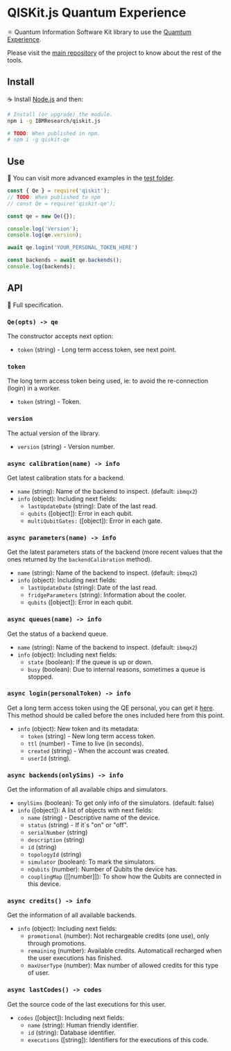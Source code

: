 # QISKit.js Quantum Experience

:atom_symbol: Quantum Information Software Kit library to use the [Quamtum Experience](https://quantumexperience.ng.bluemix.net).

Please visit the [main repository](https://github.ibm.com/IBMResearch/qiskit.js) of the project to know about the rest of the tools.

## Install

:coffee: Install [Node.js](https://nodejs.org/download) and then:

```sh
# Install (or upgrade) the module.
npm i -g IBMResearch/qiskit.js

# TODO: When published in npm.
# npm i -g qiskit-qe
```

## Use

:pencil: You can visit more advanced examples in the [test folder](test).

```js
const { Qe } = require('qiskit');
// TODO: When published to npm
// const Qe = require('qiskit-qe');

const qe = new Qe({});

console.log('Version');
console.log(qe.version);

await qe.login('YOUR_PERSONAL_TOKEN_HERE')

const backends = await qe.backends();
console.log(backends);
```

## API

:eyes: Full specification.

### `Qe(opts) -> qe`

The constructor accepts next option:

- `token` (string) - Long term access token, see next point.

### `token`

The long term access token being used, ie: to avoid the re-connection (login) in a worker.

- `token` (string) - Token.

### `version`

The actual version of the library.

- `version` (string) - Version number.

### `async calibration(name) -> info`

Get latest calibration stats for a backend.

- `name` (string): Name of the backend to inspect. (default: `ibmqx2`)
- `info` (object): Including next fields:
  - `lastUpdateDate` (string): Date of the last read.
  - `qubits` ([object]): Error in each qubit.
  - `multiQubitGates:` ([object]): Error in each gate.

### `async parameters(name) -> info`

Get the latest parameters stats of the backend (more recent values that the ones returned by the `backendCalibration` method).

- `name` (string): Name of the backend to inspect. (default: `ibmqx2`)
- `info` (object): Including next fields:
  - `lastUpdateDate` (string): Date of the last read.
  - `fridgeParameters` (string): Information about the cooler.
  - `qubits` ([object]): Error in each qubit.

### `async queues(name) -> info`

Get the status of a backend queue.

- `name` (string): Name of the backend to inspect. (default: `ibmqx2`)
- `info` (object): Including next fields:
  - `state` (boolean): If the queue is up or down.
  - `busy` (boolean): Due to internal reasons, sometimes a queue is stopped.

### `async login(personalToken) -> info`

Get a long term access token using the QE personal, you can get it [here](https://quantumexperience.ng.bluemix.net/qx/account). This method should be called before the ones included here from this point.

- `info` (object): New token and its metadata:
  - `token` (string) - New long term access token.
  - `ttl` (number) - Time to live (in seconds).
  - `created` (string) - When the account was created.
  - `userId` (string).

### `async backends(onlySims) -> info`

Get the information of all available chips and simulators.

- `onylSims` (boolean): To get only info of the simulators. (default: false)
- `info` ([object]): A list of objects with next fields:
  - `name` (string) - Descriptive name of the device.
  - `status` (string) - If it´s "on" or "off".
  - `serialNumber` (string)
  - `description` (string)
  - `id` (string)
  - `topologyId` (string)
  - `simulator` (boolean): To mark the simulators.
  - `nQubits` (number): Number of Qubits the device has.
  - `couplingMap` ([[number]]): To show how the Qubits are connected in this device.

### `async credits() -> info`

Get the information of all available backends.

- `info` (object): Including next fields:
  - `promotional` (number): Not rechargeable credits (one use), only through promotions.
  - `remaining` (number): Available credits. Automaticall recharged when the user executions has finished.
  - `maxUserType` (number): Max number of allowed credits for this type of user.

### `async lastCodes() -> codes`

Get the source code of the last executions for this user.

- `codes` ([object]): Including next fields:
  - `name` (string): Human friendly identifier.
  - `id` (string): Database identifier.
  - `executions` ([string]): Identifiers for the executions of this code.
